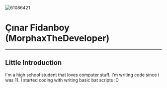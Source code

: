 ![61086421](https://user-images.githubusercontent.com/61086421/235527512-e8634a01-ac87-4876-b334-a63888a4e4b8.jpg)

# Çınar Fidanboy (MorphaxTheDeveloper)
***
## Little Introduction
I'm a high school student that loves computer stuff. I'm writing code since i was 11. I started coding with writing basic bat scripts :D
